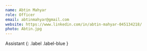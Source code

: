 ```yaml
---
name: Abtin Mahyar
role: Officer
email: abtinmahyar@gmail.com
website: https://www.linkedin.com/in/abtin-mahyar-045134218/
photo: Abtin.jpg
---
```


Assistant
{: .label .label-blue }
